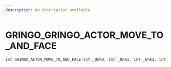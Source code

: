 ```yaml
---
description: No description available 
---
```


# GRINGO\_GRINGO_ACTOR_MOVE_TO_AND_FACE

```cpp
int GRINGO_ACTOR_MOVE_TO_AND_FACE(int _Unk0, int _Unk1, int _Unk2, int _Unk3, int _Unk4, int _Unk5, int _Unk6, int _Unk7, int _Unk8);
```